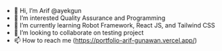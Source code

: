 - 👋 Hi, I’m Arif @ayekgun
- 👀 I’m interested Quality Assurance and Programming
- 🌱 I’m currently learning Robot Framework, React JS, and Tailwind CSS
- 💞️ I’m looking to collaborate on testing project
- 📫 How to reach me (https://portfolio-arif-gunawan.vercel.app/)

<!---
ayekgun/ayekgun is a ✨ special ✨ repository because its `README.md` (this file) appears on your GitHub profile.
You can click the Preview link to take a look at your changes.
--->
